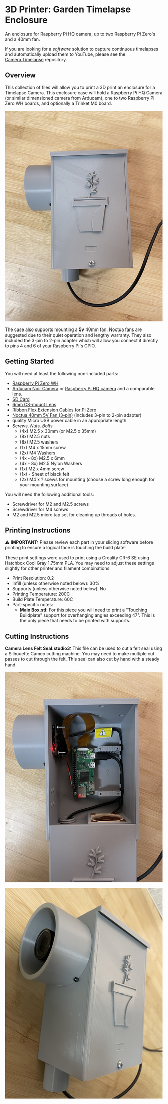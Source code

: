 # 3D Printer: Garden Timelapse Enclosure
An enclosure for Raspberry Pi HQ camera, up to two Raspberry Pi Zero's and a 40mm fan. 

If you are looking for a *software* solution to capture continuous timelapses and automatically upload them to YouTube, please see the [Camera.Timelapse](https://github.com/eat-sleep-code/camera.timelapse) repository.

## Overview

This collection of files will allow you to print a 3D print an enclosure for a Timelapse Camera.  This enclosure case will hold a Raspberry Pi HQ Camera (or similar dimensioned camera from Arducam), one to two Raspberry Pi Zero WH boards, and optionally a Trinket M0 board.  

![Front](/images/Front.jpg)

The case also supports mounting a **5v** 40mm fan.   Noctua fans are suggested due to their quiet operation and lengthy warranty.   They also included the 3-pin to 2-pin adapter which will allow you connect it directly to pins 4 and 6 of your Raspberry Pi's GPIO.

## Getting Started

You will need at least the following non-included parts:
- [Raspberry Pi Zero WH](https://www.adafruit.com/product/3708)
- [Arducam Noir Camera](https://smile.amazon.com/Arducam-Camera-Raspberry-Interchangeable-LS-2717CS/dp/B013JV4Z7K/) or [Raspberry Pi HQ camera](https://www.canakit.com/raspberry-pi-hq-camera.html) and a comparable lens.
- [SD Card](https://smile.amazon.com/gp/product/B07FCMKK5X)
- [6mm CS-mount Lens](https://smile.amazon.com/gp/product/B088GWZPL1)
- [Ribbon Flex Extension Cables for Pi Zero](https://smile.amazon.com/Arducam-Raspberry-Camera-Ribbon-Extension/dp/B085RW9K13)
- [Noctua 40mm 5V Fan (3-pin)](https://smile.amazon.com/gp/product/B00NEMGCIA) (includes 3-pin to 2-pin adapter)
- quality Micro USB power cable in an appropriate length  
- *Screws, Nuts, Bolts*
  - (4x) M2.5 x 30mm (or M2.5 x 35mm) 
  - (8x) M2.5 nuts
  - (8x) M2.5 washers
  - (1x) M4 x 15mm screw
  - (2x) M4 Washers
  - (4x - 8x) M2.5 x 6mm 
  - (4x - 8x) M2.5 Nylon Washers
  - (1x) M2 x 4mm screw
  - (1x) - Sheet of black felt
  - (2x) M4 x ? scews for mounting (choose a screw long enough for your mounting surface)

You will need the following additional tools:
- Screwdriver for M2 and M2.5 screws
- Screwdriver for M4 screws
- M2 and M2.5 micro tap set for cleaning up threads of holes.


## Printing Instructions

:warning: **IMPORTANT:** Please review each part in your slicing software before printing to ensure a logical face is touching the build plate!      

These print settings were used to print using a Creality CR-6 SE using Hatchbox Cool Gray 1.75mm PLA.   You may need to adjust these settings slightly for other printer and filament combinations.

- Print Resolution: 0.2
- Infill (unless otherwise noted below): 30%
- Supports (unless otherwise noted below): No
- Printing Temperature: 200C
- Build Plate Temperature: 60C
- Part-specific notes:
  - **Main Box.stl:** For this piece you will need to print a "Touching Buildplate" support for overhanging angles exceeding 47°.  This is the only piece that needs to be printed with supports.
  
## Cutting Instructions
**Camera Lens Felt Seal.studio3:** This file can be used to cut a felt seal using a Silhouette Cameo cutting machine.   You may need to make multiple cut passes to cut through the felt.   This seal can also cut by hand with a steady hand.

![Inside](/images/Inside.jpg)

![Left Side](/images/Left%20Side.jpg)
